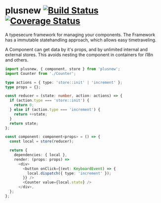 # plusnew [![Build Status](https://travis-ci.org/plusnew/plusnew.svg)](https://travis-ci.org/plusnew/plusnew) [![Coverage Status](https://coveralls.io/repos/github/plusnew/plusnew/badge.svg)](https://coveralls.io/github/plusnew/plusnew)

A typesecure framework for managing your components.
The Framework has a immutable statehandling approach, which allows easy timetraveling.

A Component can get data by it's props, and by unlimited internal and external stores.
This avoids nesting the component in containers for i18n and others.

```ts
import plusnew, { component, store } from 'plusnew';
import Counter from './Counter';

type actions = { type: 'store::init' | 'increment' };
type props = {};

const reducer = (state: number, action: actions) => {
  if (action.type === 'store::init') {
    return 0;
  } else if (action.type === 'increment') {
    return ++state;
  }
  return state;
};

const component: component<props> = () => {
  const local = store(reducer);

  return {
    dependencies: { local },
    render: (props: props) => 
      <div>
        <button onClick={(evt: KeyboardEvent) => {
          local.dispatch({ type: 'increment' });
        }} />
        <Counter value={local.state} />
      </div>,
  };
};

```

